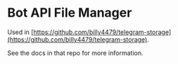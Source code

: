 # Bot API File Manager

Used in [https://github.com/billy4479/telegram-storage](https://github.com/billy4479/telegram-storage).

See the docs in that repo for more information.
